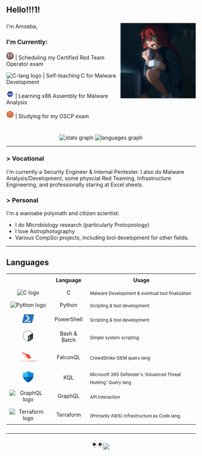 <h2 align="left"> Hello!!!1!</h2>

###
<img align="right" height="200" src="./Assets/night-munching.gif"/>

###
I'm Amoeba,

### I'm Currently:
<img src="./Assets/CRTO.png" height="20" alt="ASM logo"/> | Scheduling my Certified Red Team Operator exam

<img src="https://cdn.jsdelivr.net/gh/devicons/devicon/icons/c/c-original.svg" height="20" alt="C-lang logo"/> | Self-teaching C for Malware Development

<img src="./Assets/ASM.png" height="20" alt="ASM logo"/> | Learning x86 Assembly for Malware Analysis

<img src="./Assets/OSCP.png" height="20" alt="ASM logo"/> | Studying for my OSCP exam

###
<!--
![AptAmoeba's Stats](https://github-readme-stats.vercel.app/api?username=AptAmoeba&theme=vue-dark&show_icons=true&hide_border=false&count_private=true)
-->

<!--GitHub Stats -->
<br clear="both">
<div align="center">
  <img src="https://github-readme-stats.vercel.app/api?username=AptAmoeba&hide_title=false&hide_rank=false&show_icons=true&include_all_commits=true&count_private=true&disable_animations=false&theme=dracula&locale=en&hide_border=false" height="150" alt="stats graph"/>
  <img src="https://github-readme-stats.vercel.app/api/top-langs?username=AptAmoeba&locale=en&hide_title=false&layout=compact&card_width=320&langs_count=5&theme=dracula&hide_border=false" height="150" alt="languages graph"/>
</div>

-------

### > Vocational
I'm currently a Security Engineer & Internal Pentester. I also do Malware Analysis/Development, some physcial Red Teaming, Infrastructure Engineering, and professionally staring at Excel sheets.
### > Personal
I'm a wannabe polymath and citizen scientist:
- I do Microbiology research (particularly Protozoology)
- I love Astrophotography
- Various CompSci projects, including tool development for other fields.

-------

## Languages
<!--Languages Table -->
<table border="0" style="border-collapse: collapse; width: 100%;">
  <tr align="center">
    <th style="border: none; padding: 8px;"></th>
    <th style="border: none; padding: 8px;">Language</th>
    <th style="border: none; padding: 8px;">Usage</th>
  </tr>
  <tr align="center" style="border: none;">
    <td style="border: none; padding: 8px;"><img src="https://cdn.jsdelivr.net/gh/devicons/devicon/icons/c/c-original.svg" height="30" alt="C logo"/></td>
    <td style="border: none; padding: 8px;">C</td>
    <td align="left"><sub>Malware Development & eventual tool finalization</sub></td>
  </tr>
  <tr align="center">
    <td style="border: none; padding: 8px;"><img src="https://cdn.jsdelivr.net/gh/devicons/devicon/icons/python/python-original.svg" height="30" alt="Python logo"/></td>
    <td style="border: none; padding: 8px;">Python</td>
    <td align="left"><sub>Scripting & tool development</sub></td>
  </tr>
    <tr align="center">
    <td style="border: none; padding: 8px;"><img src="./Assets/PowerShell.svg" height="24" alt="PowerShell logo"/></td>
    <td style="border: none; padding: 8px;">PowerShell</td>
    <td align="left"><sub>Scripting & tool development</sub></td>
  </tr>
  <tr align="center" style="border: none;">
    <td style="border: none; padding: 8px;"><img src="./Assets/betterBash.png" height="30" alt="Bash logo"/></td>
    <td style="border: none; padding: 8px;">Bash & Batch</td>
    <td align="left"><sub>Simple system scripting</sub></td>
  </tr>
  <tr align="center" style="border: none;">
    <td style="border: none; padding: 8px;"><img src="./Assets/CS.png" height="40" alt="CS logo"/></td>
    <td style="border: none; padding: 8px;">FalconQL</td>
    <td align="left"><sub>CrowdStrike SIEM query lang</sub></td>
  </tr>
  <tr align="center" style="border: none;">
    <td style="border: none; padding: 8px;"><img src="./Assets/msD.png" height="30" alt="MS Defender Logo"/></td>
    <td style="border: none; padding: 8px;">KQL</td>
    <td align="left"><sub>Microsoft 365 Defender's 'Advanced Threat Hunting' Query lang</sub></td>
  </tr>
  <tr align="center">
    <td style="border: none; padding: 8px;"><img src="https://cdn.jsdelivr.net/gh/devicons/devicon/icons/graphql/graphql-plain.svg" height="30" alt="GraphQL logo"/></td>
    <td style="border: none; padding: 8px;">GraphQL</td>
    <td align="left"><sub>API Interaction</sub></td>
  </tr>
  <tr align="center" style="border: none;">
    <td style="border: none; padding: 8px;"><img src="https://cdn.jsdelivr.net/gh/devicons/devicon/icons/terraform/terraform-original.svg" height="30" alt="Terraform logo"/></td>
    <td style="border: none; padding: 8px;">Terraform</td>
    <td align="left"><sub>(Primarily AWS) Infrastructure as Code lang.</sub></td>
  </tr>
</table>

###

-------

<!-- Profile Views -->
<div align="center">
  <img src="./Assets/betterEyes.png" height="28"/><img src="https://profile-counter.glitch.me/AptAmoeba/count.svg?"/>
</div>

